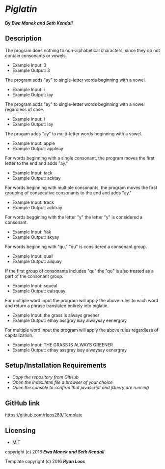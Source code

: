 # _Piglatin_

#### By _Ewa Manek and Seth Kendall_

## Description

The program does nothing to non-alphabetical characters, since they do not contain consonants or vowels.
* Example Input: 3
* Example Output: 3

The program adds "ay" to single-letter words beginning with a vowel.
* Example Input: i
* Example Output: iay

The program adds "ay" to single-letter words beginning with a vowel regardless of case.
* Example Input: I
* Example Output: Iay

The progam adds "ay" to multi-letter words beginning with a vowel.
* Example Input: apple
* Example Output: appleay

For words beginning with a single consonant, the program moves the first letter to the end and adds "ay."
* Example Input: tack
* Example Output: acktay

For words beginning with multiple consonants, the program moves the first grouping of consecutive consonants to the end and adds "ay."
* Example Input: track
* Example Output: acktray

For words beggining with the letter "y" the letter "y" is considered a consonant.
* Example Input: Yak
* Example Output: akyay

For words beginning with "qu," "qu" is considered a consonant group.
* Example Input: quail
* Example Output: ailquay

If the first group of consonants includes "qu" the "qu" is also treated as a part of the consonant group.
* Example Input: squeal
* Example Output: ealsquay

For multiple word input the program will apply the above rules to each word and return a phrase translated entirely into piglatin.
* Example Input: the grass is always greener
* Example Output: ethay assgray isay alwaysay eenergray

For multiple word input the program will apply the above rules regardless of capitalization.
* Example Input: THE GRASS IS ALWAYS GREENER
* Example Output: ethay assgray isay alwaysay eenergray

## Setup/Installation Requirements

* _Copy the repository from GitHub_
* _Open the index.html file a browser of your choice_
* _Open the console to confirm that javascript and jQuery are running_

## GitHub link
https://github.com/rloos289/Template

## Licensing

* MIT

copyright (c) 2016 **_Ewa Manek and Seth Kendall_**

Template copyright (c) 2016 **_Ryan Loos_**

